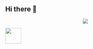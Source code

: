 ## Hi there 👋
<p align="center"> 
  <img src="https://capsule-render.vercel.app/api?text=Hello!🌱&animation=fadeIn&type=waving&color=gradient&height=100"/> 
</p>

<a href=" https://www.instagram.com/thepiyushmalhotra/ ">   <img height="50" src=" https://user-images.githubusercontent.com/46517096/166974368-9798f39f-1f46-499c-b14e-81f0a3f83a06.png "/> </a>

<!--
**darlenerybe/darlenerybe** is a ✨ _special_ ✨ repository because its `README.md` (this file) appears on your GitHub profile.

Here are some ideas to get you started:

- 🔭 I’m currently working on ...
- 🌱 I’m currently learning ...
- 👯 I’m looking to collaborate on ...
- 🤔 I’m looking for help with ...
- 💬 Ask me about ...
- 📫 How to reach me: ...
- 😄 Pronouns: ...
- ⚡ Fun fact: ...
-->
